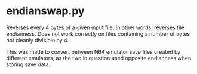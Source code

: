 # endianswap.py

Reverses every 4 bytes of a given input file. In other words, reverses file endianness. Does not work correctly on files containing a number of bytes not cleanly divisible by 4.

This was made to convert between N64 emulator save files created by different emulators, as the two in question used opposite endianness when storing save data.
